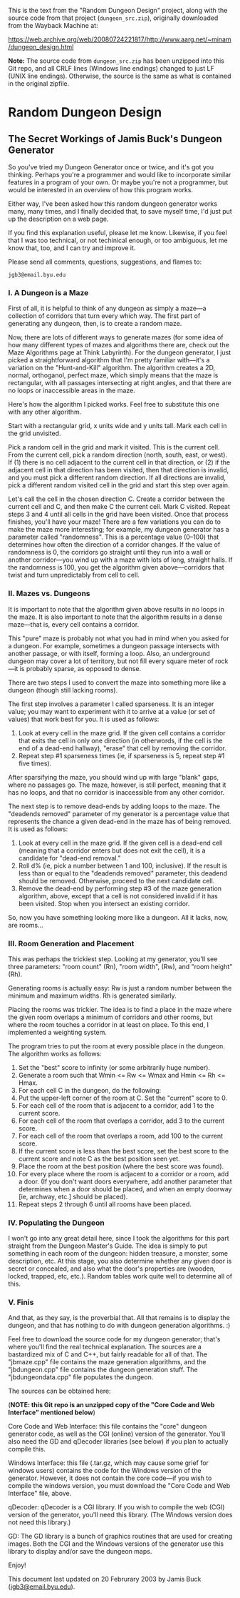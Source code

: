 This is the text from the "Random Dungeon Design" project, along with the
source code from that project (`dungeon_src.zip`), originally downloaded from
the Wayback Machine at:

https://web.archive.org/web/20080724221817/http://www.aarg.net/~minam/dungeon_design.html

**Note:** The source code from `dungeon_src.zip` has been unzipped into this
Git repo, and all CRLF lines (Windows line endings) changed to just LF (UNIX
line endings).  Otherwise, the source is the same as what is contained in the
original zipfile.

# Random Dungeon Design #

## The Secret Workings of Jamis Buck's Dungeon Generator ##

So you've tried my Dungeon Generator once or twice, and it's got you thinking.
Perhaps you're a programmer and would like to incorporate similar features in
a program of your own. Or maybe you're not a programmer, but would be
interested in an overview of how this program works.

Either way, I've been asked how this random dungeon generator works many, many
times, and I finally decided that, to save myself time, I'd just put up the
description on a web page.

If you find this explanation useful, please let me know. Likewise, if you feel
that I was too technical, or not techinical enough, or too ambiguous, let me
know that, too, and I can try and improve it.

Please send all comments, questions, suggestions, and flames to:

    jgb3@email.byu.edu

### I. A Dungeon is a Maze ###
First of all, it is helpful to think of any dungeon as simply a maze—a
collection of corridors that turn every which way. The first part of
generating any dungeon, then, is to create a random maze.

Now, there are lots of different ways to generate mazes (for some idea of how
many different types of mazes and algorithms there are, check out the Maze
Algorithms page at Think Labyrinth). For the dungeon generator, I just picked
a straightforward algorithm that I'm pretty familiar with—it's a variation on
the "Hunt-and-Kill" algorithm. The algorithm creates a 2D, normal, orthoganol,
perfect maze, which simply means that the maze is rectangular, with all
passages intersecting at right angles, and that there are no loops or
inaccessible areas in the maze.

Here's how the algorithm I picked works. Feel free to substitute this one with
any other algorithm.

Start with a rectangular grid, x units wide and y units tall. Mark each cell
in the grid unvisited.

Pick a random cell in the grid and mark it visited. This is the current cell.
From the current cell, pick a random direction (north, south, east, or west).
If (1) there is no cell adjacent to the current cell in that direction, or (2)
if the adjacent cell in that direction has been visited, then that direction
is invalid, and you must pick a different random direction. If all directions
are invalid, pick a different random visited cell in the grid and start this
step over again.

Let's call the cell in the chosen direction C. Create a corridor between the
current cell and C, and then make C the current cell. Mark C visited.  Repeat
steps 3 and 4 until all cells in the grid have been visited.  Once that
process finishes, you'll have your maze! There are a few variations you can do
to make the maze more interesting; for example, my dungeon generator has a
parameter called "randomness". This is a percentage value (0–100) that
determines how often the direction of a corridor changes. If the value of
randomness is 0, the corridors go straight until they run into a wall or
another corridor—you wind up with a maze with lots of long, straight halls. If
the randomness is 100, you get the algorithm given above—corridors that twist
and turn unpredictably from cell to cell.

### II. Mazes vs. Dungeons ###
It is important to note that the algorithm given above results in no loops in
the maze. It is also important to note that the algorithm results in a dense
maze—that is, every cell contains a corridor.

This "pure" maze is probably not what you had in mind when you asked for a
dungeon. For example, sometimes a dungeon passage intersects with another
passage, or with itself, forming a loop. Also, an underground dungeon may
cover a lot of territory, but not fill every square meter of rock—it is
probably sparse, as opposed to dense.

There are two steps I used to convert the maze into something more like a
dungeon (though still lacking rooms).

The first step involves a parameter I called sparseness. It is an integer
value; you may want to experiment with it to arrive at a value (or set of
values) that work best for you. It is used as follows:

1. Look at every cell in the maze grid. If the given cell contains a corridor
that exits the cell in only one direction (in otherwords, if the cell is the
end of a dead-end hallway), "erase" that cell by removing the corridor.
1. Repeat step #1 sparseness times (ie, if sparseness is 5, repeat step #1
five times).

After sparsifying the maze, you should wind up with large "blank" gaps, where
no passages go. The maze, however, is still perfect, meaning that it has no
loops, and that no corridor is inaccessible from any other corridor.

The next step is to remove dead-ends by adding loops to the maze. The
"deadends removed" parameter of my generator is a percentage value that
represents the chance a given dead-end in the maze has of being removed. It is
used as follows:

1. Look at every cell in the maze grid. If the given cell is a dead-end cell
(meaning that a corridor enters but does not exit the cell), it is a candidate
for "dead-end removal."
1. Roll d% (ie, pick a number between 1 and 100, inclusive). If the result is
less than or equal to the "deadends removed" parameter, this deadend should be
removed. Otherwise, proceed to the next candidate cell.
1. Remove the dead-end by performing step #3 of the maze generation algorithm,
above, except that a cell is not considered invalid if it has been visited.
Stop when you intersect an existing corridor.

So, now you have something looking more like a dungeon. All it lacks, now, are
rooms…

### III. Room Generation and Placement ###
This was perhaps the trickiest step. Looking at my generator, you'll see three
parameters: "room count" (Rn), "room width", (Rw), and "room height" (Rh).

Generating rooms is actually easy: Rw is just a random number between the
minimum and maximum widths. Rh is generated similarly.

Placing the rooms was trickier. The idea is to find a place in the maze where
the given room overlaps a minimum of corridors and other rooms, but where the
room touches a corridor in at least on place. To this end, I implemented a
weighting system.

The program tries to put the room at every possible place in the dungeon. The
algorithm works as follows:

1. Set the "best" score to infinity (or some arbitrarily huge number).
1. Generate a room such that Wmin <= Rw <= Wmax and Hmin <= Rh <= Hmax.
1. For each cell C in the dungeon, do the following:
  1. Put the upper-left corner of the room at C. Set the "current" score to 0.
  1. For each cell of the room that is adjacent to a corridor, add 1 to the
    current score.
  1. For each cell of the room that overlaps a corridor, add 3 to the current
    score.
  1. For each cell of the room that overlaps a room, add 100 to the current
    score.
  1. If the current score is less than the best score, set the best score to
    the current score and note C as the best position seen yet.
  1. Place the room at the best position (where the best score was found).
  1. For every place where the room is adjacent to a corridor or a room, add a
    door. (If you don't want doors everywhere, add another parameter that
    determines when a door should be placed, and when an empty doorway [ie,
    archway, etc.] should be placed).
1. Repeat steps 2 through 6 until all rooms have been placed.

### IV. Populating the Dungeon ###
I won't go into any great detail here, since I took the algorithms for this
part straight from the Dungeon Master's Guide. The idea is simply to put
something in each room of the dungeon: hidden treasure, a monster, some
description, etc. At this stage, you also determine whether any given door is
secret or concealed, and also what the door's properties are (wooden, locked,
trapped, etc, etc.). Random tables work quite well to determine all of this.

### V. Finis ###
And that, as they say, is the proverbial that. All that remains is to display
the dungeon, and that has nothing to do with dungeon generation algorithms.
:)

Feel free to download the source code for my dungeon generator; that's where
you'll find the real technical explanation. The sources are a bastardized mix
of C and C++, but fairly readable for all of that. The "jbmaze.cpp" file
contains the maze generation algorithms, and the "jbdungeon.cpp" file contains
the dungeon generation stuff. The "jbdungeondata.cpp" file populates the
dungeon.

The sources can be obtained here:

(**NOTE: this Git repo is an unzipped copy of the "Core Code and Web
Interface" mentioned below**)

Core Code and Web Interface: this file contains the "core" dungeon generator
code, as well as the CGI (online) version of the generator. You'll also need
the GD and qDecoder libraries (see below) if you plan to actually compile
this.

Windows Interface: this file (.tar.gz, which may cause some grief for windows
users) contains the code for the Windows version of the generator. However, it
does not contain the core code—if you wish to compile the windows version, you
must download the "Core Code and Web Interface" file, above.

qDecoder: qDecoder is a CGI library. If you wish to compile the web (CGI)
version of the generator, you'll need this library. (The Windows version does
not need this library.)

GD: The GD library is a bunch of graphics routines that are used for creating
images. Both the CGI and the Windows versions of the generator use this
library to display and/or save the dungeon maps.

Enjoy!

This document last updated on 20 Februrary 2003 by Jamis Buck
(jgb3@email.byu.edu).
